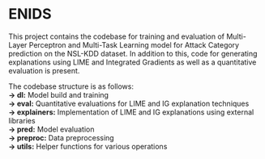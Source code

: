 # ENIDS

This project contains the codebase for training and evaluation of Multi-Layer Perceptron and Multi-Task Learning model for Attack Category prediction on the NSL-KDD dataset. In addition to this, code for generating explanations using LIME and Integrated Gradients as well as a quantitative evaluation is present.

The codebase structure is as follows:<br/>
<b>-> dl:</b> Model build and training<br/>
<b>-> eval:</b> Quantitative evaluations for LIME and IG explanation techniques<br/>
<b>-> explainers:</b> Implementation of LIME and IG explanations using external libraries<br/>
<b>-> pred:</b> Model evaluation<br/>
<b>-> preproc:</b> Data preprocessing<br/>
<b>-> utils:</b> Helper functions for various operations<br/>
